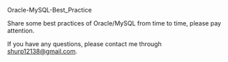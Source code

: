 Oracle-MySQL-Best_Practice

Share some best practices of Oracle/MySQL from time to time, please pay attention.

If you have any questions, please contact me through shurp12138@gmail.com.

